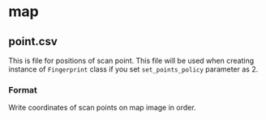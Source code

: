 # map
## point.csv
This is file for positions of scan point.
This file will be used when creating instance of `Fingerprint` class if you set `set_points_policy` parameter as 2.

### Format
Write coordinates of scan points on map image in order.
